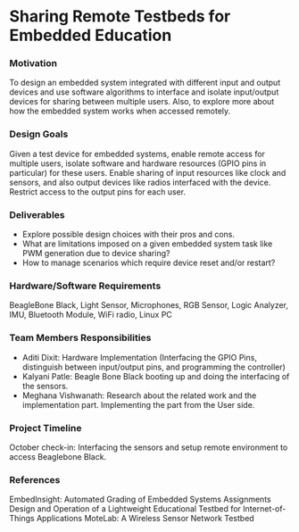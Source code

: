 # Sharing Remote Testbeds for Embedded Education

### Motivation
To design an embedded system integrated with different input and output devices and use software algorithms to interface and isolate input/output devices for sharing between multiple users. Also, to explore more about how the embedded system works when accessed remotely.

### Design Goals
Given a test device for embedded systems, enable remote access for multiple users, isolate software and hardware resources (GPIO pins in particular) for these users. Enable sharing of input resources like clock and sensors, and also output devices like radios interfaced with the device. Restrict access to the output pins for each user.

### Deliverables
- Explore possible design choices with their pros and cons.
- What are limitations imposed on a given embedded system task like PWM generation due to
device sharing?
- How to manage scenarios which require device reset and/or restart?

### Hardware/Software Requirements
BeagleBone Black, Light Sensor, Microphones, RGB Sensor, Logic Analyzer, IMU, Bluetooth Module, WiFi radio, Linux PC

### Team Members Responsibilities
- Aditi Dixit: Hardware Implementation (Interfacing the GPIO Pins, distinguish between input/output pins, and programming the controller)
- Kalyani Patle: Beagle Bone Black booting up and doing the interfacing of the sensors.
- Meghana Vishwanath: Research about the related work and the implementation part. Implementing the part from the User side. 

### Project Timeline
October check-in: Interfacing the sensors and setup remote environment to access Beaglebone Black.

### References
EmbedInsight: Automated Grading of Embedded Systems Assignments
Design and Operation of a Lightweight Educational Testbed for Internet-of-Things Applications
MoteLab: A Wireless Sensor Network Testbed
